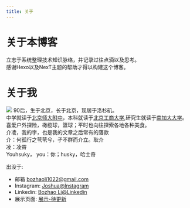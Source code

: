 ```yaml
---
title: 关于
---
```

# 关于本博客
立志于系统整理技术知识脉络，并记录过往点滴以及思考。  
感谢Hexo以及NexT主题的帮助才得以构建这个博客。

# 关于我
![](/uploads/avatar.jpg)
90后，生于北京，长于北京，现居于洛杉矶。  
中学就读于[北京师大附中](http://www.bjsdfz.com)，本科就读于[北京工商大学](http://www.btbu.edu.cn),研究生就读于[南加大大学](http://www.usc.edu)。  
喜爱户外探险，橄榄球，篮球；平时也向往探索各地各种美食。  
介凌，我的字，也是我的文章之后常有的落款  
介：何孤行之茕茕兮，孑不群而介立。耿介  
凌：凌霄  
Youhsuky， you：你；husky，哈士奇  

出没于:
* 邮箱 bozhaoli1022@gmail.com
* Instagram: [Joshua@Instagram](https://www.instagram.com/joshuali_youhusky/)
* Linkedin: [Bozhao Li@Linkedin](https://www.linkedin.com/in/bozhaoli)
* 展示页面: [展示-待更新](http://www.bozhaoli.info)

